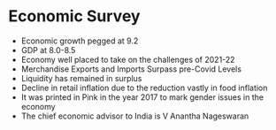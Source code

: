 # Economic Survey

- Economic growth pegged at 9.2 
- GDP at 8.0-8.5
- Economy well placed to take on the challenges of 2021-22
- Merchandise Exports and Imports Surpass pre-Covid Levels
- Liquidity has remained in surplus
- Decline in retail inflation due to the reduction vastly in food inflation
- It was printed in Pink in the year 2017 to mark gender issues in the economy
- The chief economic advisor to India is V Anantha Nageswaran